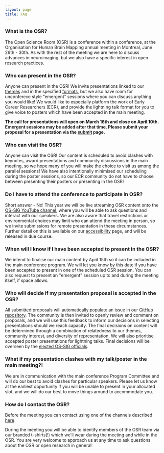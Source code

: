 ```yaml
---
layout: page
title: FAQ
---
```


### What is the OSR?
The Open Science Room (OSR) is a conference within a conference, at the Organisation for Human Brain Mapping annual meeting in Montreal, June 26th - 30th. As with the rest of the meeting we are here to discuss advances in neuroimaging, but we also have a specific interest in open research practices.

### Who can present in the OSR?
Anyone can present in the OSR! We invite presentations linked to our [themes](themes.md) and in the specified [formats](formats.md), but we also have room for unconferece style "emergent" sessions where you can discuss anything you would like! We would like to especially platform the work of Early Career Researchers (ECR), and provide the lightning talk format for you to give voice to posters which have been accepted in the main meeting.

**The call for presentations will open on March 16th and close on April 10th. Emergent sessions may be added after that time. Please submit your proposal for a presentation via the [submit](submit.md) page.**


### Who can visit the OSR?
Anyone can visit the OSR! Our content is scheduled to avoid clashes with keynotes, award presentations and community discussions in the main meeting, so we hope many of you will make the choice to visit us among the parallel sessions! We have also intentionally minimised our scheduling during the poster sessions, so our ECR community do not have to choose between presenting their posters or presenting in the OSR!

### Do I have to attend the conference to participate in OSR?
Short answer - No! This year we will be live streaming OSR content onto the [OS-SIG YouTube channel](https://www.youtube.com/channel/UChvSitFvqGDeA1y7MJs4CGQ), where you will be able to ask questions and interact with our speakers. We are also aware that travel restrictions or environmental choices may limit who can attend the meeting in person, so we invite submissions for remote presentation in these circumstances. Further detail on this is available on our [accessibility](accessibility.md) page, and will be released in due course.


### When will I know if I have been accepted to present in the OSR?
We intend to finalise our main content by April 15th so it can be included in the main conference program. We will let you know by this date if you have been accepted to present in one of the scheduled OSR session. You can also request to present an "emergent" session up to and during the meeting itself, if space allows.


### Who will decide if my presentation proposal is accepted in the OSR?
All submitted proposals will automatically populate an issue in our <a href="https://github.com/ohbm/osr2020">GitHub repository</a>. The community is then invited to openly review and comment on proposals, and we will use this feedback to inform our decisions in selecting presentations should we reach capacity. The final decisions on content will be determined through a combination of relatedness to our themes, community interest, and diversity of representation. We will also prioritise accepted poster presentations for lightning talks. Final decisions will be overseen by the <a href="https://ossig.netlify.com/">elected OS-SIG officials</a>.


### What if my presentation clashes with my talk/poster in the main meeting?!
We are in communication with the main conference Program Committee and will do our best to avoid clashes for particular speakers. Please let us know at the earliest opportunity if you will be unable to present in your allocated slot, and we will do our best to move things around to accommodate you.


### How do I contact the OSR?
Before the meeting you can contact using one of the channels described [here](contact.md).

During the meeting you will be able to identify members of the OSR team via our branded t-shirts(!) which we'll wear during the meeting and while in the OSR. You are very welcome to approach us at any time to ask questions about the OSR or open research in general!
